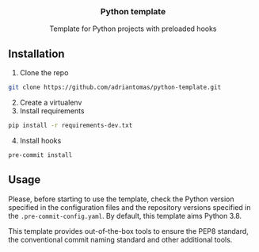 <br />
<p align="center">

  <h3 align="center">Python template</h3>

  <p align="center">
    Template for Python projects with preloaded hooks
  </p>
</p>


## Installation

1. Clone the repo
```sh
git clone https://github.com/adriantomas/python-template.git
```
2. Create a virtualenv
3. Install requirements
```sh
pip install -r requirements-dev.txt
```
4. Install hooks
```sh
pre-commit install
```

## Usage

Please, before starting to use the template, check the Python version specified in the configuration files and the repository versions specified in the `.pre-commit-config.yaml`. By default, this template aims Python 3.8.

This template provides out-of-the-box tools to ensure the PEP8 standard, the conventional commit naming standard and other additional tools.
